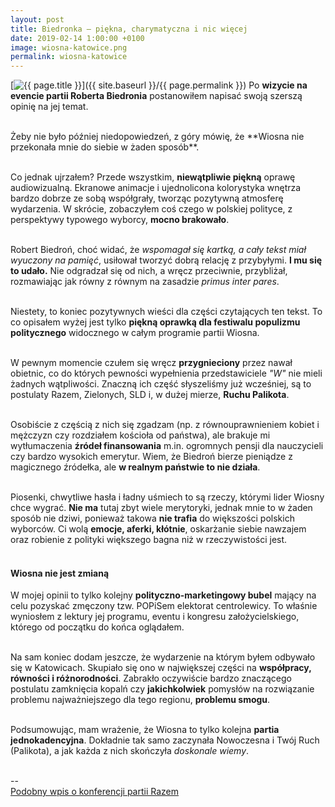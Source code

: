 ```yaml
---
layout: post
title: Biedronka – piękna, charymatyczna i nic więcej
date: 2019-02-14 1:00:00 +0100
image: wiosna-katowice.png
permalink: wiosna-katowice
---
```


[<img src="{{ site.baseurl }}/images/thumbnails/{{ page.image }}" alt="{{ page.title }}"/>]({{ site.baseurl }}/{{ page.permalink }})
Po **wizycie na evencie partii Roberta Biedronia** postanowiłem napisać swoją szerszą opinię na jej temat.

<!--more-->

<br/>
Żeby nie było później niedopowiedzeń, z góry mówię, że **Wiosna nie przekonała mnie do siebie w żaden sposób**.<br/><br/>

Co jednak ujrzałem? Przede wszystkim, **niewątpliwie piękną** oprawę audiowizualną. Ekranowe animacje i ujednolicona kolorystyka wnętrza bardzo dobrze ze sobą współgrały, tworząc pozytywną atmosferę wydarzenia. W skrócie, zobaczyłem coś czego w polskiej polityce, z perspektywy typowego wyborcy, **mocno brakowało**.<br/><br/>

Robert Biedroń, choć widać, że _wspomagał się kartką, a cały tekst miał wyuczony na pamięć_, usiłował tworzyć dobrą relację z przybyłymi. **I mu się to udało.** Nie odgradzał się od nich, a wręcz przeciwnie, przybliżał, rozmawiając jak równy z równym na zasadzie _primus inter pares_.<br/><br/>

Niestety, to koniec pozytywnych wieści dla części czytających ten tekst. To co opisałem wyżej jest tylko **piękną oprawką dla festiwalu populizmu politycznego** widocznego w całym programie partii Wiosna.<br/><br/>

W pewnym momencie czułem się wręcz **przygnieciony** przez nawał obietnic, co do których pewności wypełnienia przedstawiciele _"W"_ nie mieli żadnych wątpliwości. Znaczną ich część słyszeliśmy już wcześniej, są to postulaty Razem, Zielonych, SLD i, w dużej mierze, **Ruchu Palikota**.<br/><br/>

Osobiście z częścią z nich się zgadzam (np. z równouprawnieniem kobiet i mężczyzn czy rozdziałem kościoła od państwa), ale brakuje mi wytłumaczenia **źródeł finansowania** m.in. ogromnych pensji dla nauczycieli czy bardzo wysokich emerytur. Wiem, że Biedroń bierze pieniądze z magicznego źródełka, ale **w realnym państwie to nie działa**.<br/><br/>

Piosenki, chwytliwe hasła i ładny uśmiech to są rzeczy, którymi lider Wiosny chce wygrać. **Nie ma** tutaj zbyt wiele merytoryki, jednak mnie to w żaden sposób nie dziwi, ponieważ takowa **nie trafia** do większości polskich wyborców. Ci wolą **emocje, aferki, kłótnie**, oskarżanie siebie nawzajem oraz robienie z polityki większego bagna niż w rzeczywistości jest.<br/><br/>

#### Wiosna nie jest zmianą

W mojej opinii to tylko kolejny **polityczno-marketingowy bubel** mający na celu pozyskać zmęczony tzw. POPiSem elektorat centrolewicy. To właśnie wyniosłem z lektury jej programu, eventu i kongresu założycielskiego, którego od początku do końca oglądałem.<br/><br/>

Na sam koniec dodam jeszcze, że wydarzenie na którym byłem odbywało się w Katowicach. Skupiało się ono w największej części na **współpracy, równości i różnorodności**. Zabrakło oczywiście bardzo znaczącego postulatu zamknięcia kopalń czy **jakichkolwiek** pomysłów na rozwiązanie problemu najważniejszego dla tego regionu, **problemu smogu**.<br/><br/>

Podsumowując, mam wrażenie, że Wiosna to tylko kolejna **partia jednokadencyjna**. Dokładnie tak samo zaczynała Nowoczesna i Twój Ruch (Palikota), a jak każda z nich skończyła _doskonale wiemy_.<br/><br/>

--<br/>
[Podobny wpis o konferencji partii Razem](https://blog.orlow.me/konferencja-partia-razem)
